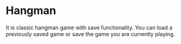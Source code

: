 # Hangman

It is classic hangman game with save functionality. You can load a previously saved game or save the game you are currently playing.
